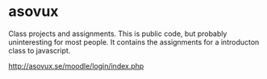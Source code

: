 # asovux
Class projects and assignments.
This is public code, but probably uninteresting for most people.
It contains the assignments for a introducton class to javascript.

http://asovux.se/moodle/login/index.php
